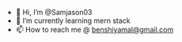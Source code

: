- 👋 Hi, I’m @Samjason03
- 🌱 I’m currently learning mern stack
- 📫 How to reach me @ benshiyamal@gmail.com

<!---
Samjason03/Samjason03 is a ✨ special ✨ repository because its `README.md` (this file) appears on your GitHub profile.
You can click the Preview link to take a look at your changes.
--->
